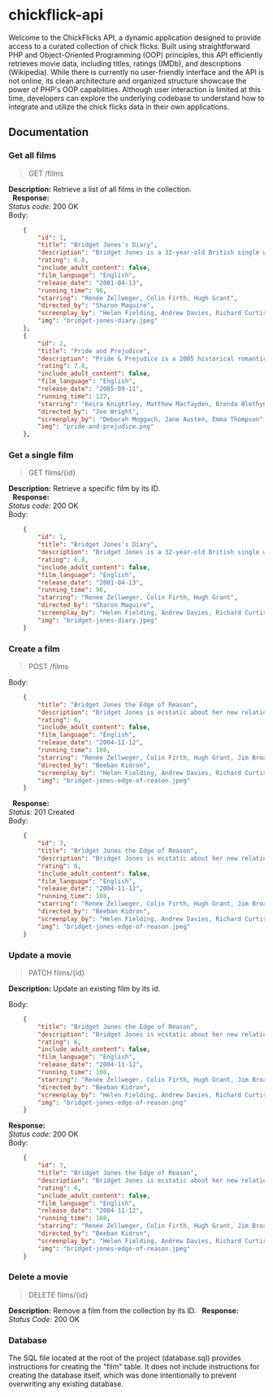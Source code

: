 # chickflick-api

Welcome to the ChickFlicks API, a dynamic application designed to provide access to a curated collection of chick flicks.
Built using straightforward PHP and Object-Oriented Programming (OOP) principles, this API efficiently retrieves movie data, including titles, ratings (IMDb), and descriptions (Wikipedia). While there is currently no user-friendly interface and the API is not online, its clean architecture and organized structure showcase the power of PHP's OOP capabilities.
Although user interaction is limited at this time, developers can explore the underlying codebase to understand how to integrate and utilize the chick flicks data in their own applications.

## Documentation

### Get all films

> GET /films

**Description:** Retrieve a list of all films in the collection.  
&nbsp;
**Response:**  
*Status code:* 200 OK  
Body:  

```json
    {  
        "id": 1,  
        "title": "Bridget Jones's Diary",  
        "description": "Bridget Jones is a 32-year-old British single woman, who writes a diary which focuses on the things she wishes to happen in her life. However, her life changes when two men vie for her affection, one is her boss and the other one is a top-notch barrister that her mum tries to set her up with.",  
        "rating": 6.8,  
        "include_adult_content": false,  
        "film_language": "English",  
        "release_date": "2001-04-13",  
        "running_time": 96,  
        "starring": "Renée Zellweger, Colin Firth, Hugh Grant",  
        "directed_by": "Sharon Maguire",  
        "screenplay_by": "Helen Fielding, Andrew Davies, Richard Curtis",  
        "img": "bridget-jones-diary.jpeg"  
    },  
    {  
        "id": 2,  
        "title": "Pride and Prejudice",  
        "description": "Pride & Prejudice is a 2005 historical romantic drama film directed by Joe Wright, in his feature directorial debut, and based on Jane Austen's 1813 novel of the same name. The film features five sisters from an English family of landed gentry as they deal with issues of marriage, morality and misconceptions.",  
        "rating": 7.8,  
        "include_adult_content": false,  
        "film_language": "English",  
        "release_date": "2005-09-11",  
        "running_time": 127,  
        "starring": "Keira Knightley, Matthew Macfayden, Brenda Blethyn",  
        "directed_by": "Joe Wright",  
        "screenplay_by": "Deborah Moggach, Jane Austen, Emma Thompson",  
        "img": "pride-and-prejudice.png"  
    },  
```

### Get a single film

> GET films/{id}

**Description:** Retrieve a specific film by its ID.  
&nbsp;
**Response:**  
*Status code:* 200 OK  
Body:  

```json
    {  
        "id": 1,
        "title": "Bridget Jones's Diary",
        "description": "Bridget Jones is a 32-year-old British single woman, who writes a diary which focuses on the things she wishes to happen in her life. However, her life changes when two men vie for her affection, one is her boss and the other one is a top-notch barrister that her mum tries to set her up with.",
        "rating": 6.8,
        "include_adult_content": false,
        "film_language": "English",
        "release_date": "2001-04-13",
        "running_time": 96,
        "starring": "Renée Zellweger, Colin Firth, Hugh Grant",
        "directed_by": "Sharon Maguire",
        "screenplay_by": "Helen Fielding, Andrew Davies, Richard Curtis",
        "img": "bridget-jones-diary.jpeg"
    }
```

### Create a film

> POST /films

Body:

```json
    {
        "title": "Bridget Jones the Edge of Reason",
        "description": "Bridget Jones is ecstatic about her new relationship with Mark Darcy. However, her confidence is shattered when she meets Mark's assistant, the beautiful, slim, quick-witted Rebecca Gillies.",
        "rating": 6,
        "include_adult_content": false,
        "film_language": "English",
        "release_date": "2004-11-12",
        "running_time": 108,
        "starring": "Renée Zellweger, Colin Firth, Hugh Grant, Jim Broadbent, Gemma Jones",
        "directed_by": "Beeban Kidron",
        "screenplay_by": "Helen Fielding, Andrew Davies, Richard Curtis, Adam Brooks",
        "img": "bridget-jones-edge-of-reason.jpeg"
    }
```

&nbsp;
**Response:**  
*Status:* 201 Created  
Body:  

```json
    {
        "id": 3,
        "title": "Bridget Jones the Edge of Reason",
        "description": "Bridget Jones is ecstatic about her new relationship with Mark Darcy. However, her confidence is shattered when she meets Mark's assistant, the beautiful, slim, quick-witted Rebecca Gillies.",
        "rating": 6,
        "include_adult_content": false,
        "film_language": "English",
        "release_date": "2004-11-12",
        "running_time": 108,
        "starring": "Renée Zellweger, Colin Firth, Hugh Grant, Jim Broadbent, Gemma Jones",
        "directed_by": "Beeban Kidron",
        "screenplay_by": "Helen Fielding, Andrew Davies, Richard Curtis, Adam Brooks",
        "img": "bridget-jones-edge-of-reason.jpeg"
    }
```

### Update a movie

> PATCH films/{id}

**Description:** Update an existing film by its id.  

Body:

```json
    {
        "title": "Bridget Jones the Edge of Reason",
        "description": "Bridget Jones is ecstatic about her new relationship with Mark Darcy. However, her confidence is shattered when she meets Mark's assistant, the beautiful, slim, quick-witted Rebecca Gillies.",
        "rating": 6,
        "include_adult_content": false,
        "film_language": "English",
        "release_date": "2004-11-12",
        "running_time": 108,
        "starring": "Renée Zellweger, Colin Firth, Hugh Grant, Jim Broadbent, Gemma Jones",
        "directed_by": "Beeban Kidron",
        "screenplay_by": "Helen Fielding, Andrew Davies, Richard Curtis, Adam Brooks",
        "img": "bridget-jones-edge-of-reason.png"
    }
```

**Response:**  
*Status code:* 200 OK  
Body:

```json
    {
        "id": 3,
        "title": "Bridget Jones the Edge of Reason",
        "description": "Bridget Jones is ecstatic about her new relationship with Mark Darcy. However, her confidence is shattered when she meets Mark's assistant, the beautiful, slim, quick-witted Rebecca Gillies.",
        "rating": 6,
        "include_adult_content": false,
        "film_language": "English",
        "release_date": "2004-11-12",
        "running_time": 108,
        "starring": "Renée Zellweger, Colin Firth, Hugh Grant, Jim Broadbent, Gemma Jones",
        "directed_by": "Beeban Kidron",
        "screenplay_by": "Helen Fielding, Andrew Davies, Richard Curtis, Adam Brooks",
        "img": "bridget-jones-edge-of-reason.jpeg"
    }
```

### Delete a movie

> DELETE films/{id}

**Description:**  Remove a film from the collection by its ID.
&nbsp;
**Response:**  
*Status Code:* 200 OK  

### Database

The SQL file located at the root of the project (database.sql) provides instructions for creating the "film" table. 
It does not include instructions for creating the database itself, which was done intentionally to prevent overwriting any existing database.
